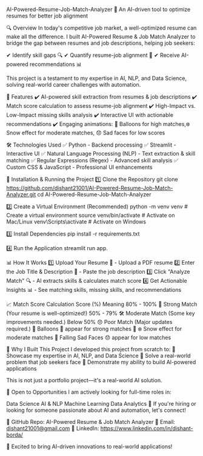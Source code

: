 AI-Powered-Resume-Job-Match-Analyzer
🚀 An AI-driven tool to optimize resumes for better job alignment


🔍 Overview
In today's competitive job market, a well-optimized resume can make all the difference.
I built AI-Powered Resume & Job Match Analyzer to bridge the gap between resumes and job descriptions, helping job seekers:

✔ Identify skill gaps 🔍
✔ Quantify resume-job alignment 💯
✔ Receive AI-powered recommendations 📊

This project is a testament to my expertise in AI, NLP, and Data Science, solving real-world career challenges with automation.

🚀 Features
✔️ AI-powered skill extraction from resumes & job descriptions
✔️ Match score calculation to assess resume-job alignment
✔️ High-Impact vs. Low-Impact missing skills analysis
✔️ Interactive UI with actionable recommendations
✔️ Engaging animations: 🎉 Balloons for high matches,❄️ Snow effect for moderate matches, 😞 Sad faces for low scores


🛠️ Technologies Used
✅ Python - Backend processing
✅ Streamlit - Interactive UI
✅ Natural Language Processing (NLP) - Text extraction & skill matching
✅ Regular Expressions (Regex) - Advanced skill analysis
✅ Custom CSS & JavaScript - Professional UI enhancements

📂 Installation & Running the Project
1️⃣ Clone the Repository
git clone https://github.com/dishant21001/AI-Powered-Resume-Job-Match-Analyzer.git
cd AI-Powered-Resume-Job-Match-Analyzer

2️⃣ Create a Virtual Environment (Recommended)
python -m venv venv  # Create a virtual environment
source venv/bin/activate  # Activate on Mac/Linux
venv\Scripts\activate  # Activate on Windows

3️⃣ Install Dependencies
pip install -r requirements.txt

4️⃣ Run the Application
streamlit run app.

📊 How It Works
1️⃣ Upload Your Resume 📂 - Upload a PDF resume
2️⃣ Enter the Job Title & Description 📝 - Paste the job description
3️⃣ Click "Analyze Match" 🔍 - AI extracts skills & calculates match score
4️⃣ Get Actionable Insights 📊 - See matching skills, missing skills, and recommendations

📈 Match Score Calculation
Score (%)	Meaning
80% - 100%	🎉 Strong Match (Your resume is well-optimized!)
50% - 79%	🛠 Moderate Match (Some key improvements needed.)
Below 50%	😞 Poor Match (Major updates required.)
🔹 Balloons 🎈 appear for strong matches
🔹 ❄️ Snow effect for moderate matches
🔹 Falling Sad Faces 😞 appear for low matches

📌 Why I Built This Project
I developed this project from scratch to:
🔹 Showcase my expertise in AI, NLP, and Data Science
🔹 Solve a real-world problem that job seekers face
🔹 Demonstrate my ability to build AI-powered applications

This is not just a portfolio project—it's a real-world AI solution.

💼 Open to Opportunities
I am actively looking for full-time roles in:

Data Science
AI & NLP
Machine Learning
Data Analytics
📩 If you're hiring or looking for someone passionate about AI and automation, let's connect!

📂 GitHub Repo: AI-Powered Resume & Job Match Analyzer
📧 Email: dishant21001@gmail.com
💼 LinkedIn: https://www.linkedin.com/in/dishant-borda/

🚀 Excited to bring AI-driven innovations to real-world applications!